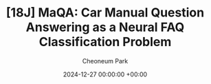 ---
layout: post
title:  "[18J] MaQA: Car Manual Question Answering as a Neural FAQ Classification Problem"
date:   2024-12-27 00:00:00 +00:00
categories: journal
author: "Cheoneum Park"
authors: "<strong>Cheoneum Park</strong>, Seohyeong Jeong, Juae Kim"
venue: "Electronics"
paper: https://www.mdpi.com/2079-9292/13/24/4972
---